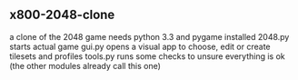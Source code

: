 ## x800-2048-clone

a clone of the 2048 game
needs python 3.3 and pygame installed
2048.py starts actual game
gui.py opens a visual app to choose, edit or create tilesets and profiles
tools.py runs some checks to unsure everything is ok (the other modules already call this one)
